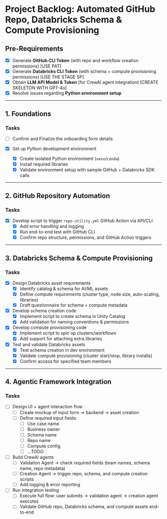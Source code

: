 # Project Backlog: Automated GitHub Repo, Databricks Schema & Compute Provisioning  

## Pre-Requirements   
- [X] Generate **GitHub CLI Token** (with repo and workflow creation permissions)  [USE PAT]
- [X] Generate **Databricks CLI Token** (with schema + compute provisioning permissions)  [USE THE STAGE SP]
- [X] Obtain **LLM API Model & Token** (for CrewAI agent integration) [CREATE SKELETON WITH GPT-4o]
- [X] Resolve issues regarding **Python environment setup**

---

## 1. Foundations  
### Tasks  
- [ ] Confirm and Finalize the onboarding form details

- [X] Set up Python development environment  
  - [X] Create isolated Python environment (`venv`/`conda`)  
  - [X] Install required libraries
  - [X] Validate environment setup with sample GitHub + Databricks SDK calls  

---

## 2. GitHub Repository Automation  
### Tasks  
- [X] Develop script to trigger `repo-utility.yml` GitHub Action via API/CLI  
  - [X] Add error handling and logging  
  - [X] Run end-to-end test with GitHub CLI  
  - [X] Confirm repo structure, permissions, and GitHub Action triggers  

---

## 3. Databricks Schema & Compute Provisioning  
### Tasks  
- [X] Design Databricks asset requirements  
  - [X] Identify catalog & schema for AI/ML assets  
  - [X] Define compute requirements (cluster type, node size, auto-scaling, libraries)  
  - [X] Draft questionnaire for schema + compute metadata  

- [X] Develop schema creation code  
  - [X] Implement script to create schema in Unity Catalog  
  - [X] Add validation for naming conventions & permissions  

- [X] Develop compute provisioning code  
  - [X] Implement script to spin up clusters/workflows  
  - [X] Add support for attaching extra libraries  

- [X] Test and validate Databricks assets  
  - [X] Test schema creation in dev environment  
  - [X] Validate compute provisioning (cluster start/stop, library installs)  
  - [X] Confirm access for specified team members  

---

## 4. Agentic Framework Integration  
### Tasks  
- [ ] Design UI + agent interaction flow  
  - [ ] Create mockup of input form → backend → asset creation  
  - [ ] Define required input fields:  
    - [ ] Use case name  
    - [ ] Business owner  
    - [ ] Schema name  
    - [ ] Repo name  
    - [ ] Compute config
    - [ ] ...TODO

- [ ] Build CrewAI agents  
  - [ ] Validation Agent → check required fields (team names, schema name, repo metadata)  
  - [ ] Creation Agent → trigger repo, schema, and compute creation scripts  
  - [ ] Add logging & error reporting  

- [ ] Run integration testing  
  - [ ] Execute full flow: user submits → validation agent → creation agent executes  
  - [ ] Validate GitHub repo, Databricks schema, and compute assets end-to-end  
